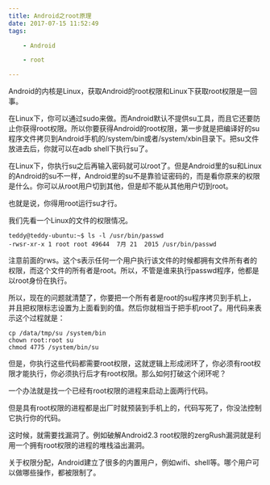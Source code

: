 ```yaml
---
title: Android之root原理
date: 2017-07-15 11:52:49
tags:

	- Android

	- root

---
```


Android的内核是Linux，获取Android的root权限和Linux下获取root权限是一回事。

在Linux下，你可以通过sudo来做。而Android默认不提供su工具，而且它还要防止你获得root权限。所以你要获得Android的root权限，第一步就是把编译好的su程序文件拷贝到Android手机的/system/bin或者/system/xbin目录下。把su文件放进去后，你就可以在adb shell下执行su了。

在Linux下，你执行su之后再输入密码就可以root了。但是Android里的su和Linux的Android的su不一样，Android里的su不是靠验证密码的，而是看你原来的权限是什么。你可以从root用户切到其他，但是却不能从其他用户切到root。

也就是说，你得用root运行su才行。

我们先看一个Linux的文件的权限情况。

```
teddy@teddy-ubuntu:~$ ls -l /usr/bin/passwd 
-rwsr-xr-x 1 root root 49644  7月 21  2015 /usr/bin/passwd
```

注意前面的rws。这个s表示任何一个用户执行该文件的时候都拥有文件所有者的权限，而这个文件的所有者是root。所以，不管是谁来执行passwd程序，他都是以root身份在执行。

所以，现在的问题就清楚了，你要把一个所有者是root的su程序拷贝到手机上，并且把权限标志设置为上面看到的值。然后你就相当于把手机root了。用代码来表示这个过程就是：

```
cp /data/tmp/su /system/bin
chown root:root su
chmod 4775 /system/bin/su
```

但是，你执行这些代码都需要root权限，这就逻辑上形成闭环了，你必须有root权限才能执行，你必须执行后才有root权限。那么如何打破这个闭环呢？

一个办法就是找一个已经有root权限的进程来启动上面两行代码。

但是具有root权限的进程都是出厂时就预装到手机上的，代码写死了，你没法控制它执行你的代码。

这时候，就需要找漏洞了。例如破解Android2.3 root权限的zergRush漏洞就是利用一个拥有root权限的进程的堆栈溢出漏洞。

关于权限分配，Android建立了很多的内置用户，例如wifi、shell等。哪个用户可以做哪些操作，都被限制了。
